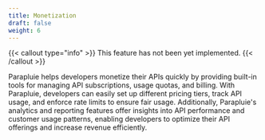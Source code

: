 ```yaml
---
title: Monetization
draft: false
weight: 6
---
```


{{< callout type="info" >}}
  This feature has not been yet implemented.
{{< /callout >}}

Parapluie helps developers monetize their APIs quickly by providing built-in tools for managing API subscriptions, usage quotas, and billing. With Parapluie, developers can easily set up different pricing tiers, track API usage, and enforce rate limits to ensure fair usage. Additionally, Parapluie's analytics and reporting features offer insights into API performance and customer usage patterns, enabling developers to optimize their API offerings and increase revenue efficiently.